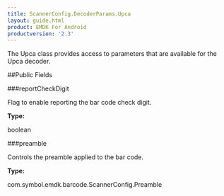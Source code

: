 ```yaml
---
title: ScannerConfig.DecoderParams.Upca
layout: guide.html
product: EMDK For Android
productversion: '2.3'
---
```


The Upca class provides access to parameters that are available for
 the Upca decoder.

##Public Fields

###reportCheckDigit

Flag to enable reporting the bar code check digit.

**Type:**

boolean

###preamble

Controls the preamble applied to the bar code.

**Type:**

com.symbol.emdk.barcode.ScannerConfig.Preamble










